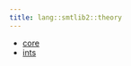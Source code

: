 ```yaml
---
title: lang::smtlib2::theory
---
```



* [core](../../../../Library/lang/smtlib2/theory/core)
* [ints](../../../../Library/lang/smtlib2/theory/ints)